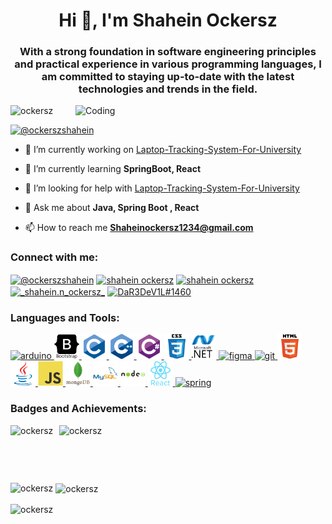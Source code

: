 <head>
    <style>
    .image-container {
      display: flex; /* Use flexbox for easy alignment */
    }

    .image-container img {
      width: 50%; /* Adjust the width as per your requirement */
      height: auto; /* Maintain aspect ratio */
    }
  </style>
</head>
<body>
<h1 align="center">Hi 👋, I'm Shahein Ockersz</h1>
<h3 align="center">With a strong foundation in software engineering principles and practical experience in various
    programming languages, I am committed to staying up-to-date with the latest technologies and trends in the field.
</h3>

<img align="right" alt="Coding" width="400"
    src="https://i.pinimg.com/originals/e4/26/70/e426702edf874b181aced1e2fa5c6cde.gif" />

<p align="left"> <img src="https://komarev.com/ghpvc/?username=ockersz&label=Profile%20views&color=0e75b6&style=flat"
        alt="ockersz" /> </p>

<p align="left"> <a href="https://twitter.com/@ockerszshahein" target="blank"><img
            src="https://img.shields.io/twitter/follow/@ockerszshahein?logo=twitter&style=for-the-badge"
            alt="@ockerszshahein" /></a> </p>

- 🔭 I’m currently working on
[Laptop-Tracking-System-For-University](https://github.com/Ockersz/Laptop-Tracking-System-For-University.git)

- 🌱 I’m currently learning **SpringBoot, React**

- 🤝 I’m looking for help with
[Laptop-Tracking-System-For-University](https://github.com/Ockersz/Laptop-Tracking-System-For-University.git)

- 💬 Ask me about **Java, Spring Boot , React**

- 📫 How to reach me **Shaheinockersz1234@gmail.com**

<h3 align="left">Connect with me:</h3>
<p align="left">
    <a href="https://twitter.com/@ockerszshahein" target="blank"><img align="center"
            src="https://raw.githubusercontent.com/rahuldkjain/github-profile-readme-generator/master/src/images/icons/Social/twitter.svg"
            alt="@ockerszshahein" height="30" width="40" /></a>
    <a href="https://linkedin.com/in/shahein ockersz" target="blank"><img align="center"
            src="https://raw.githubusercontent.com/rahuldkjain/github-profile-readme-generator/master/src/images/icons/Social/linked-in-alt.svg"
            alt="shahein ockersz" height="30" width="40" /></a>
    <a href="https://fb.com/shahein ockersz" target="blank"><img align="center"
            src="https://raw.githubusercontent.com/rahuldkjain/github-profile-readme-generator/master/src/images/icons/Social/facebook.svg"
            alt="shahein ockersz" height="30" width="40" /></a>
    <a href="https://instagram.com/_shahein.n_ockersz_" target="blank"><img align="center"
            src="https://raw.githubusercontent.com/rahuldkjain/github-profile-readme-generator/master/src/images/icons/Social/instagram.svg"
            alt="_shahein.n_ockersz_" height="30" width="40" /></a>
    <a href="https://discord.gg/DaR3DeV1L#1460" target="blank"><img align="center"
            src="https://raw.githubusercontent.com/rahuldkjain/github-profile-readme-generator/master/src/images/icons/Social/discord.svg"
            alt="DaR3DeV1L#1460" height="30" width="40" /></a>
</p>

<h3 align="left">Languages and Tools:</h3>
<p align="left"> <a href="https://www.arduino.cc/" target="_blank" rel="noreferrer"> <img
            src="https://cdn.worldvectorlogo.com/logos/arduino-1.svg" alt="arduino" width="40" height="40" /> </a> <a
        href="https://getbootstrap.com" target="_blank" rel="noreferrer"> <img
            src="https://raw.githubusercontent.com/devicons/devicon/master/icons/bootstrap/bootstrap-plain-wordmark.svg"
            alt="bootstrap" width="40" height="40" /> </a> <a href="https://www.cprogramming.com/" target="_blank"
        rel="noreferrer"> <img src="https://raw.githubusercontent.com/devicons/devicon/master/icons/c/c-original.svg"
            alt="c" width="40" height="40" /> </a> <a href="https://www.w3schools.com/cpp/" target="_blank"
        rel="noreferrer"> <img
            src="https://raw.githubusercontent.com/devicons/devicon/master/icons/cplusplus/cplusplus-original.svg"
            alt="cplusplus" width="40" height="40" /> </a> <a href="https://www.w3schools.com/cs/" target="_blank"
        rel="noreferrer"> <img
            src="https://raw.githubusercontent.com/devicons/devicon/master/icons/csharp/csharp-original.svg"
            alt="csharp" width="40" height="40" /> </a> <a href="https://www.w3schools.com/css/" target="_blank"
        rel="noreferrer"> <img
            src="https://raw.githubusercontent.com/devicons/devicon/master/icons/css3/css3-original-wordmark.svg"
            alt="css3" width="40" height="40" /> </a> <a href="https://dotnet.microsoft.com/" target="_blank"
        rel="noreferrer"> <img
            src="https://raw.githubusercontent.com/devicons/devicon/master/icons/dot-net/dot-net-original-wordmark.svg"
            alt="dotnet" width="40" height="40" /> </a> <a href="https://www.figma.com/" target="_blank"
        rel="noreferrer"> <img src="https://www.vectorlogo.zone/logos/figma/figma-icon.svg" alt="figma" width="40"
            height="40" /> </a> <a href="https://git-scm.com/" target="_blank" rel="noreferrer"> <img
            src="https://www.vectorlogo.zone/logos/git-scm/git-scm-icon.svg" alt="git" width="40" height="40" /> </a> <a
        href="https://www.w3.org/html/" target="_blank" rel="noreferrer"> <img
            src="https://raw.githubusercontent.com/devicons/devicon/master/icons/html5/html5-original-wordmark.svg"
            alt="html5" width="40" height="40" /> </a> <a href="https://www.java.com" target="_blank" rel="noreferrer">
        <img src="https://raw.githubusercontent.com/devicons/devicon/master/icons/java/java-original.svg" alt="java"
            width="40" height="40" /> </a> <a href="https://developer.mozilla.org/en-US/docs/Web/JavaScript"
        target="_blank" rel="noreferrer"> <img
            src="https://raw.githubusercontent.com/devicons/devicon/master/icons/javascript/javascript-original.svg"
            alt="javascript" width="40" height="40" /> </a> <a href="https://www.mongodb.com/" target="_blank"
        rel="noreferrer"> <img
            src="https://raw.githubusercontent.com/devicons/devicon/master/icons/mongodb/mongodb-original-wordmark.svg"
            alt="mongodb" width="40" height="40" /> </a> <a href="https://www.mysql.com/" target="_blank"
        rel="noreferrer"> <img
            src="https://raw.githubusercontent.com/devicons/devicon/master/icons/mysql/mysql-original-wordmark.svg"
            alt="mysql" width="40" height="40" /> </a> <a href="https://nodejs.org" target="_blank" rel="noreferrer">
        <img src="https://raw.githubusercontent.com/devicons/devicon/master/icons/nodejs/nodejs-original-wordmark.svg"
            alt="nodejs" width="40" height="40" /> </a> <a href="https://reactjs.org/" target="_blank" rel="noreferrer">
        <img src="https://raw.githubusercontent.com/devicons/devicon/master/icons/react/react-original-wordmark.svg"
            alt="react" width="40" height="40" /> </a> <a href="https://spring.io/" target="_blank" rel="noreferrer">
        <img src="https://www.vectorlogo.zone/logos/springio/springio-icon.svg" alt="spring" width="40" height="40" />
    </a> </p>

<h3 align="left">Badges and Achievements:</h3>
<div class="image-container">
    <img src="https://images.credly.com/size/110x110/images/fce226c2-0f13-4e17-b60c-24fa6ffd88cb/Intro2IoT.png"
        alt="ockersz" height="78px" width="78px" />
    <img src="https://images.credly.com/size/110x110/images/68c0b94d-f6ac-40b1-a0e0-921439eb092e/image.png"
        alt="ockersz" height="78px" width="78px" />
</div>

<p><img align="left"
        src="https://github-readme-stats.vercel.app/api/top-langs?username=ockersz&show_icons=true&locale=en&layout=compact"
        alt="ockersz" /></p>

<p>&nbsp;<img align="center" src="https://github-readme-stats.vercel.app/api?username=ockersz&show_icons=true&locale=en"
        alt="ockersz" /></p>

<p><img align="center" src="https://github-readme-streak-stats.herokuapp.com/?user=ockersz&" alt="ockersz" /></p>
</body>
